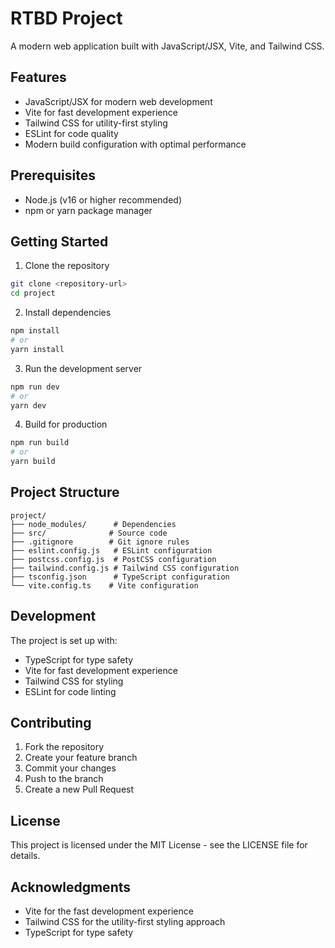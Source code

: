 # RTBD Project

A modern web application built with JavaScript/JSX, Vite, and Tailwind CSS.

## Features

- JavaScript/JSX for modern web development
- Vite for fast development experience
- Tailwind CSS for utility-first styling
- ESLint for code quality
- Modern build configuration with optimal performance

## Prerequisites

- Node.js (v16 or higher recommended)
- npm or yarn package manager

## Getting Started

1. Clone the repository
```bash
git clone <repository-url>
cd project
```

2. Install dependencies
```bash
npm install
# or
yarn install
```

3. Run the development server
```bash
npm run dev
# or
yarn dev
```

4. Build for production
```bash
npm run build
# or
yarn build
```

## Project Structure

```
project/
├── node_modules/      # Dependencies
├── src/              # Source code
├── .gitignore        # Git ignore rules
├── eslint.config.js   # ESLint configuration
├── postcss.config.js  # PostCSS configuration
├── tailwind.config.js # Tailwind CSS configuration
├── tsconfig.json      # TypeScript configuration
└── vite.config.ts    # Vite configuration
```

## Development

The project is set up with:
- TypeScript for type safety
- Vite for fast development experience
- Tailwind CSS for styling
- ESLint for code linting

## Contributing

1. Fork the repository
2. Create your feature branch
3. Commit your changes
4. Push to the branch
5. Create a new Pull Request

## License

This project is licensed under the MIT License - see the LICENSE file for details.

## Acknowledgments

- Vite for the fast development experience
- Tailwind CSS for the utility-first styling approach
- TypeScript for type safety
